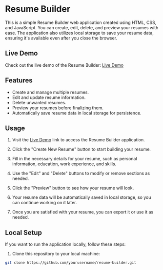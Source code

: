 # Resume Builder

This is a simple Resume Builder web application created using HTML, CSS, and JavaScript. You can create, edit, delete, and preview your resumes with ease. The application also utilizes local storage to save your resume data, ensuring it's available even after you close the browser.

## Live Demo

Check out the live demo of the Resume Builder: [Live Demo](https://sudhakarosl.github.io/resume_builder/)

## Features

- Create and manage multiple resumes.
- Edit and update resume information.
- Delete unwanted resumes.
- Preview your resumes before finalizing them.
- Automatically save resume data in local storage for persistence.

## Usage

1. Visit the [Live Demo](https://sudhakarosl.github.io/resume_builder/) link to access the Resume Builder application.

2. Click the "Create New Resume" button to start building your resume.

3. Fill in the necessary details for your resume, such as personal information, education, work experience, and skills.

4. Use the "Edit" and "Delete" buttons to modify or remove sections as needed.

5. Click the "Preview" button to see how your resume will look.

6. Your resume data will be automatically saved in local storage, so you can continue working on it later.

7. Once you are satisfied with your resume, you can export it or use it as needed.

## Local Setup

If you want to run the application locally, follow these steps:

1. Clone this repository to your local machine:

```bash
git clone https://github.com/yourusername/resume-builder.git
